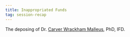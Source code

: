 ```yaml
---
title: Inappropriated Funds
tag: session-recap
---
```


The deposing of Dr. [Carver Wrackham Malleus](/wiki/npcs#carver-malleus), PhD, IFD.